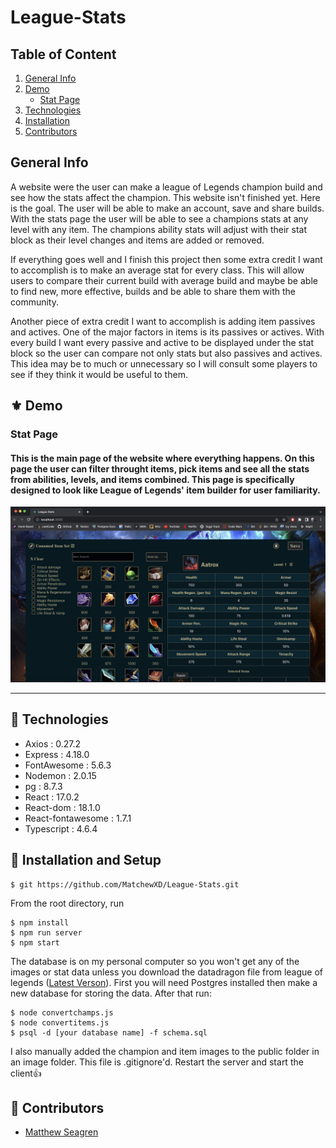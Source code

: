 # League-Stats


## Table of Content

1. [General Info](https://github.com/MatchewXD/League-Stats/edit/main/README.md#general-info)
2. [Demo](https://github.com/MatchewXD/League-Stats/edit/main/README.md#%EF%B8%8F-demo)
    - [Stat Page](https://github.com/MatchewXD/League-Stats/edit/main/README.md#stat-page)
3. [Technologies](https://github.com/MatchewXD/League-Stats/edit/main/README.md#-technologies)
4. [Installation](https://github.com/MatchewXD/League-Stats/edit/main/README.md#-installation-and-setup)
5. [Contributors](https://github.com/MatchewXD/League-Stats/edit/main/README.md#-contributors)

## General Info
A website were the user can make a league of Legends champion build and see how the stats affect the champion. This website isn't finished yet. Here is the goal. The user will be able to make an account, save and share builds. With the stats page the user will be able to see a champions stats at any level with any item. The champions ability stats will adjust with their stat block as their level changes and items are added or removed. 

If everything goes well and I finish this project then some extra credit I want to accomplish is to make an average stat for every class. This will allow users to compare their current build with average build and maybe be able to find new, more effective, builds and be able to share them with the community.

Another piece of extra credit I want to accomplish is adding item passives and actives. One of the major factors in items is its passives or actives. With every build I want every passive and active to be displayed under the stat block so the user can compare not only stats but also passives and actives. This idea may be to much or unnecessary so I will consult some players to see if they think it would be useful to them. 

## ⚜️ Demo

### Stat Page
#### This is the main page of the website where everything happens. On this page the user can filter throught items, pick items and see all the stats from abilities, levels, and items combined. This page is specifically designed to look like League of Legends' item builder for user familiarity. 
<img src="public/firstDemoImage.jpeg" width=900 />


---
## 🧪 Technologies

- Axios : 0.27.2
- Express : 4.18.0
- FontAwesome : 5.6.3
- Nodemon : 2.0.15
- pg : 8.7.3
- React : 17.0.2
- React-dom : 18.1.0
- React-fontawesome : 1.7.1
- Typescript : 4.6.4

## 🚀 Installation and Setup
```
$ git https://github.com/MatchewXD/League-Stats.git
```
From the root directory, run
```
$ npm install
$ npm run server
$ npm start
```
The database is on my personal computer so you won't get any of the images or stat data unless you download the datadragon file from league of legends ([Latest Verson](https://developer.riotgames.com/docs/lol#data-dragon)). First you will need Postgres installed then make a new database for storing the data. After that run:
```
$ node convertchamps.js
$ node convertitems.js
$ psql -d [your database name] -f schema.sql
```
I also manually added the champion and item images to the public folder in an image folder. This file is .gitignore'd. 
Restart the server and start the client👍

## 🤝 Contributors

- [Matthew Seagren](https://www.linkedin.com/in/matthew-seagren/)
